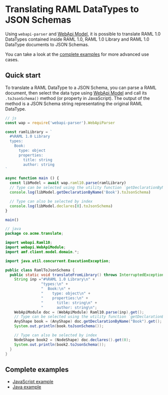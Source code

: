 ---
---

# Translating RAML DataTypes to JSON Schemas
Using `webapi-parser` and [WebApi Model](https://raml-org.github.io/webapi-parser/js/classes/webapibaseunit.html), it is possible to translate RAML 1.0 DataTypes contained inside RAML 1.0, RAML 1.0 Library and RAML 1.0 DataType documents to JSON Schemas.

You can take a look at the [complete examples](#complete-examples) for more advanced use cases.

## Quick start
To translate a RAML DataType to a JSON Schema, you can parse a RAML document, then select the data type using [WebApi Model](https://raml-org.github.io/webapi-parser/js/classes/webapibaseunit.html) and call its `.toJsonSchema()` method (or property in JavaScript). The output of the method is a JSON Schema string representating the original RAML DataType.

```js
// js
const wap = require('webapi-parser').WebApiParser

const ramlLibrary = `
  #%RAML 1.0 Library
  types:
    Book:
      type: object
      properties:
        title: string
        author: string
`

async function main () {
  const libModel = await wap.raml10.parse(ramlLibrary)
  // Type can be selected using the utility function `getDeclarationByName()`
  console.log(libModel.getDeclarationByName('Book').toJsonSchema)

  // Type can also be selected by index
  console.log(libModel.declares[0].toJsonSchema)
}

main()
```

```java
// java
package co.acme.translate;

import webapi.Raml10;
import webapi.WebApiModule;
import amf.client.model.domain.*;

import java.util.concurrent.ExecutionException;

public class RamlToJsonSchema {
  public static void translateFromLibrary() throws InterruptedException, ExecutionException {
    String inp ="#%RAML 1.0 Library\n" +
                "types:\n" +
                "  Book:\n" +
                "    type: object\n" +
                "    properties:\n" +
                "      title: string\n" +
                "      author: string\n";
    WebApiModule doc = (WebApiModule) Raml10.parse(inp).get();
    // Type can be selected using the utility function `getDeclarationByName()`
    AnyShape book = (AnyShape) doc.getDeclarationByName("Book").get();
    System.out.println(book.toJsonSchema());

    // Type can also be selected by index
    NodeShape book2 = (NodeShape) doc.declares().get(0);
    System.out.println(book2.toJsonSchema());
  }
}
```

## Complete examples
* [JavaScript example](https://github.com/raml-org/webapi-parser/blob/master/examples/js/ramldt-jsonschema.js)
* [Java example](https://github.com/raml-org/webapi-parser/blob/master/examples/java/src/main/java/co/acme/translate/RamlDtToJsonSchema.java)
